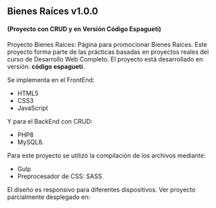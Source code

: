 ## Bienes Raíces v1.0.0
#### (Proyecto con CRUD y en Versión Código Espagueti)

Proyecto Bienes Raíces: Página para promocionar Bienes Raíces. Este proyecto forma parte de las prácticas basadas en proyectos reales del curso de Desarrollo Web Completo.
El proyecto está desarrollado en versión: **código espagueti**.

Se implementa en el FrontEnd:
* HTML5
* CSS3
* JavaScript

Y para el BackEnd con CRUD:
* PHP8
* MySQL8.

Para este proyecto se utilizó la compilación de los archivos mediante:
* Gulp
* Preprocesador de CSS: SASS

El diseño es responsivo para diferentes dispositivos.
Ver proyecto parcialmente desplegado en: 